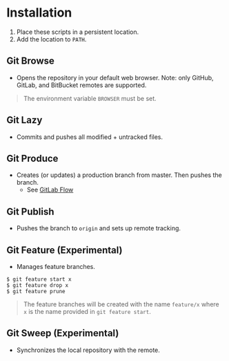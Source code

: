 # Installation
1. Place these scripts in a persistent location.
2. Add the location to `PATH`.

## Git Browse
* Opens the repository in your default web browser. Note: only GitHub, GitLab, and BitBucket remotes are supported.

> The environment variable `BROWSER` must be set.

## Git Lazy
* Commits and pushes all modified + untracked files.

## Git Produce
* Creates (or updates) a production branch from master. Then pushes the branch.
	* See [GitLab Flow](https://docs.gitlab.com/ee/topics/gitlab_flow.html#production-branch-with-gitlab-flow)
	
## Git Publish
* Pushes the branch to `origin` and sets up remote tracking.

## Git Feature (Experimental)
* Manages feature branches.
```
$ git feature start x
$ git feature drop x
$ git feature prune
```

> The feature branches will be created with the name `feature/x` where `x` is the name provided in `git feature start`.

## Git Sweep (Experimental)
* Synchronizes the local repository with the remote.

